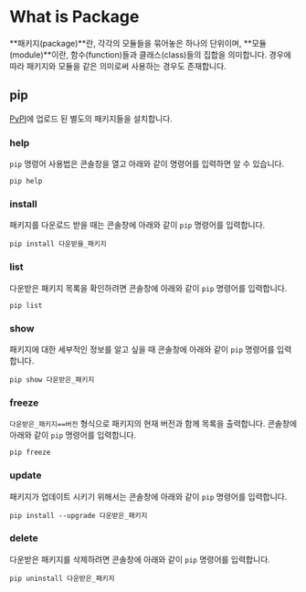 # What is Package
**패키지(package)**란, 각각의 모듈들을 묶어놓은 하나의 단위이며, **모듈(module)**이란, 함수(function)들과 클래스(class)들의 집합을 의미합니다. 경우에 따라 패키지와 모듈을 같은 의미로써 사용하는 경우도 존재합니다.

## pip
[PyPI](https://pypi.org/)에 업로드 된 별도의 패키지들을 설치합니다.

### help
`pip` 명령어 사용법은 콘솔창을 열고 아래와 같이 명령어를 입력하면 알 수 있습니다.
```console
pip help
```

### install
패키지를 다운로드 받을 때는 콘솔창에 아래와 같이 `pip` 명령어를 입력합니다.
```console
pip install 다운받을_패키지
```

### list
다운받은 패키지 목록을 확인하려면 콘솔창에 아래와 같이 `pip` 명령어를 입력합니다.
```console
pip list
```

### show
패키지에 대한 세부적인 정보를 알고 싶을 때 콘솔창에 아래와 같이 `pip` 명령어를 입력합니다. 
```console
pip show 다운받은_패키지
```

### freeze
`다운받은_패키지==버전` 형식으로 패키지의 현재 버전과 함께 목록을 출력합니다. 콘솔창에 아래와 같이 `pip` 명령어를 입력합니다. 
```console
pip freeze
```

### update
패키지가 업데이트 시키기 위해서는 콘솔창에 아래와 같이 `pip` 명령어를 입력합니다.
```console
pip install --upgrade 다운받은_패키지
```

### delete
다운받은 패키지를 삭제하려면 콘솔창에 아래와 같이 `pip` 명령어를 입력합니다.
```console
pip uninstall 다운받은_패키지
```
